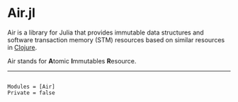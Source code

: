 # Air.jl

Air is a library for Julia that provides immutable data structures and software
transaction memory (STM) resources based on similar resources in
[Clojure](https://clojure.org/).

Air stands for **A**tomic **I**mmutables **R**esource.

---

```@index
```

```@autodocs
Modules = [Air]
Private = false
```
